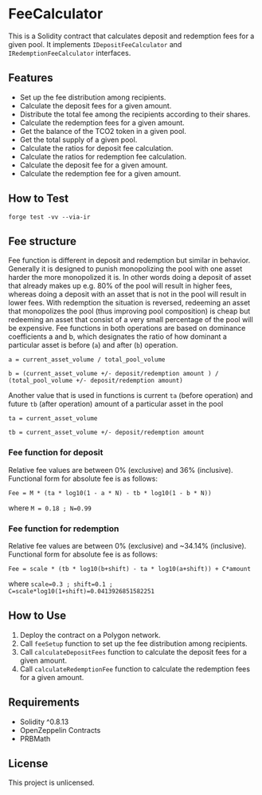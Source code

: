 # FeeCalculator

This is a Solidity contract that calculates deposit and redemption fees for a given pool. It implements `IDepositFeeCalculator` and `IRedemptionFeeCalculator` interfaces.

## Features

- Set up the fee distribution among recipients.
- Calculate the deposit fees for a given amount.
- Distribute the total fee among the recipients according to their shares.
- Calculate the redemption fees for a given amount.
- Get the balance of the TCO2 token in a given pool.
- Get the total supply of a given pool.
- Calculate the ratios for deposit fee calculation.
- Calculate the ratios for redemption fee calculation.
- Calculate the deposit fee for a given amount.
- Calculate the redemption fee for a given amount.

## How to Test
`forge test -vv --via-ir`

## Fee structure
Fee function is different in deposit and redemption but similar in behavior. Generally it is designed to punish monopolizing the pool with one asset harder the more monopolized it is. In other words doing a deposit of asset that already makes up e.g. 80% of the pool will result in higher fees, whereas doing a deposit with an asset that is not in the pool will result in lower fees. With redemption the situation is reversed, redeeming an asset that monopolizes the pool (thus improving pool composition) is cheap but redeeming an asset that consist of a very small percentage of the pool will be expensive.
Fee functions in both operations are based on dominance coefficients a and b, which designates the ratio of how dominant a particular asset is before (`a`) and after (`b`) operation.

`a = current_asset_volume / total_pool_volume`

`b = (current_asset_volume +/- deposit/redemption amount ) / (total_pool_volume +/- deposit/redemption amount)`


Another value that is used in functions is current `ta` (before operation) and future `tb` (after operation) amount of a particular asset in the pool

`ta = current_asset_volume`

`tb = current_asset_volume +/- deposit/redemption amount`


### Fee function for deposit
Relative fee values are between 0% (exclusive) and 36% (inclusive).
Functional form for absolute fee is as follows:

`Fee = M * (ta * log10(1 - a * N) - tb * log10(1 - b * N))`

where
`M = 0.18 ; N=0.99`

### Fee function for redemption
Relative fee values are between 0% (exclusive) and ~34.14% (inclusive).
Functional form for absolute fee is as follows:

`Fee = scale * (tb * log10(b+shift) - ta * log10(a+shift)) + C*amount`

where
`scale=0.3 ; shift=0.1 ; C=scale*log10(1+shift)=0.0413926851582251`


## How to Use

1. Deploy the contract on a Polygon network.
2. Call `feeSetup` function to set up the fee distribution among recipients.
3. Call `calculateDepositFees` function to calculate the deposit fees for a given amount.
4. Call `calculateRedemptionFee` function to calculate the redemption fees for a given amount.

## Requirements

- Solidity ^0.8.13
- OpenZeppelin Contracts
- PRBMath

## License

This project is unlicensed.
